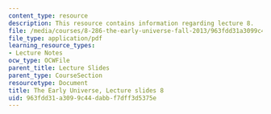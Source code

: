 ```yaml
---
content_type: resource
description: This resource contains information regarding lecture 8.
file: /media/courses/8-286-the-early-universe-fall-2013/963fdd31a3099c44dabbf7dff3d5375e_MIT8_286F13_lec08.pdf
file_type: application/pdf
learning_resource_types:
- Lecture Notes
ocw_type: OCWFile
parent_title: Lecture Slides
parent_type: CourseSection
resourcetype: Document
title: The Early Universe, Lecture slides 8
uid: 963fdd31-a309-9c44-dabb-f7dff3d5375e
---
```

